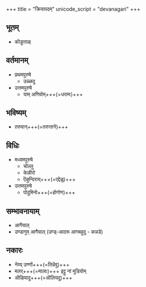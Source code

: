 +++
title = "क्रियापदम्"
unicode_script = "devanagari"
+++

## भूतम्
- कॊडुत्ताळ्

## वर्तमानम्
- प्रथमपुरुषे
  - उळ्ळदु
- उत्तमपुरुषे
  - याम् अणिवोम्+++(=धरामः)+++

## भविष्यम्
- तरुवान्+++(=तरुत्तानॆ)+++

## विधिः
- मध्यमपुरुषे
  - चॊल्लु
  - केळीरो
  - ऎऴुन्दिराय्+++(=एद्देळु)+++
- उत्तमपुरुषे
  - पोदुमिनो+++(=होगोण)+++

## सम्भावनायाम्
- आगैयाल्
- उण्डागुम् आगैयाल् (उण्ड्-आदरू आगबहुदु - कन्नडे)

## नकारः
- नॆय्य् उण्णों+++(=तिन्नॆवु)+++
- मलर्+++(=मालाः)+++ इट्टु नां मुडियोम्
- ऒऴियादु+++(=ऒलियदु)+++